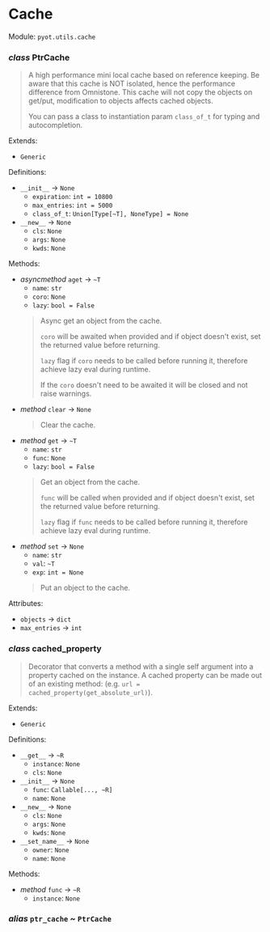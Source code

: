 # Cache 

Module: `pyot.utils.cache` 

### _class_ PtrCache

> A high performance mini local cache based on reference keeping.
> Be aware that this cache is NOT isolated, hence the performance difference from Omnistone.
> This cache will not copy the objects on get/put, modification to objects affects cached objects.
> 
> You can pass a class to instantiation param `class_of_t` for typing and autocompletion.

Extends: 
* `Generic` 

Definitions: 
* `__init__` -> `None` 
  * `expiration`: `int = 10800` 
  * `max_entries`: `int = 5000` 
  * `class_of_t`: `Union[Type[~T], NoneType] = None` 
* `__new__` -> `None` 
  * `cls`: `None` 
  * `args`: `None` 
  * `kwds`: `None` 

Methods: 
* _asyncmethod_ `aget` -> `~T` 
  * `name`: `str` 
  * `coro`: `None` 
  * `lazy`: `bool = False` 
  > Async get an object from the cache.
  > 
  > `coro` will be awaited when provided and if object doesn't exist, set the returned value before returning.
  > 
  > `lazy` flag if `coro` needs to be called before running it, therefore achieve lazy eval during runtime.
  > 
  > 
  > If the `coro` doesn't need to be awaited it will be closed and not raise warnings. 
* _method_ `clear` -> `None` 
  > Clear the cache. 
* _method_ `get` -> `~T` 
  * `name`: `str` 
  * `func`: `None` 
  * `lazy`: `bool = False` 
  > Get an object from the cache.
  > 
  > `func` will be called when provided and if object doesn't exist, set the returned value before returning.
  > 
  > `lazy` flag if `func` needs to be called before running it, therefore achieve lazy eval during runtime. 
* _method_ `set` -> `None` 
  * `name`: `str` 
  * `val`: `~T` 
  * `exp`: `int = None` 
  > Put an object to the cache. 

Attributes: 
* `objects` -> `dict` 
* `max_entries` -> `int` 


### _class_ cached_property

> Decorator that converts a method with a single self argument into a
> property cached on the instance.
> A cached property can be made out of an existing method:
> (e.g. ``url = cached_property(get_absolute_url)``).

Extends: 
* `Generic` 

Definitions: 
* `__get__` -> `~R` 
  * `instance`: `None` 
  * `cls`: `None` 
* `__init__` -> `None` 
  * `func`: `Callable[..., ~R]` 
  * `name`: `None` 
* `__new__` -> `None` 
  * `cls`: `None` 
  * `args`: `None` 
  * `kwds`: `None` 
* `__set_name__` -> `None` 
  * `owner`: `None` 
  * `name`: `None` 

Methods: 
* _method_ `func` -> `~R` 
  * `instance`: `None` 


### _alias_ `ptr_cache` ~ `PtrCache` 



